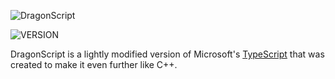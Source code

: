 ![DragonScript](https://i.imgur.com/3NJoebP.png)

![VERSION](https://img.shields.io/badge/version-0.0.0--alpha-blue)

DragonScript is a lightly modified version of Microsoft's [TypeScript](http://www.typescriptlang.org) that
was created to make it even further like C++.

